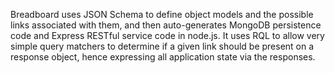 Breadboard uses JSON Schema to define object models and the possible links associated with them, and then auto-generates MongoDB persistence code and Express RESTful service code in node.js.
It uses RQL to allow very simple query matchers to determine if a given link should be present on a response object, hence expressing all application state via the responses.
